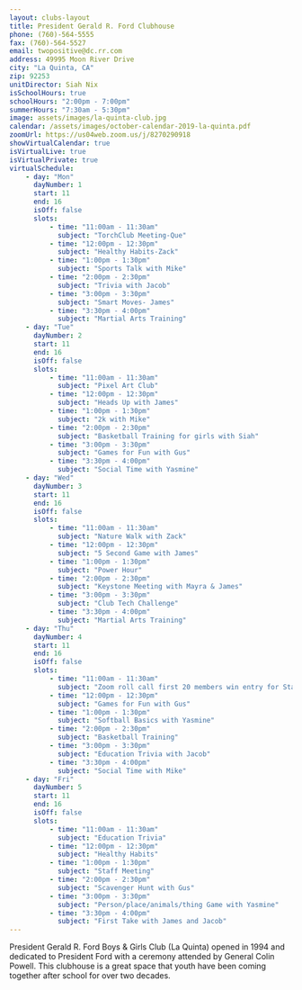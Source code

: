 ```yaml
---
layout: clubs-layout
title: President Gerald R. Ford Clubhouse
phone: (760)-564-5555
fax: (760)-564-5527
email: twopositive@dc.rr.com
address: 49995 Moon River Drive
city: "La Quinta, CA"
zip: 92253
unitDirector: Siah Nix
isSchoolHours: true
schoolHours: "2:00pm - 7:00pm"
summerHours: "7:30am - 5:30pm"
image: assets/images/la-quinta-club.jpg
calendar: /assets/images/october-calendar-2019-la-quinta.pdf
zoomUrl: https://us04web.zoom.us/j/8270290918
showVirtualCalendar: true
isVirtualLive: true
isVirtualPrivate: true
virtualSchedule:
    - day: "Mon"
      dayNumber: 1
      start: 11
      end: 16
      isOff: false
      slots:
          - time: "11:00am - 11:30am"
            subject: "TorchClub Meeting-Que"
          - time: "12:00pm - 12:30pm"
            subject: "Healthy Habits-Zack"
          - time: "1:00pm - 1:30pm"
            subject: "Sports Talk with Mike"
          - time: "2:00pm - 2:30pm"
            subject: "Trivia with Jacob"
          - time: "3:00pm - 3:30pm"
            subject: "Smart Moves- James"
          - time: "3:30pm - 4:00pm"
            subject: "Martial Arts Training"
    - day: "Tue"
      dayNumber: 2
      start: 11
      end: 16
      isOff: false
      slots:
          - time: "11:00am - 11:30am"
            subject: "Pixel Art Club"
          - time: "12:00pm - 12:30pm"
            subject: "Heads Up with James"
          - time: "1:00pm - 1:30pm"
            subject: "2k with Mike"
          - time: "2:00pm - 2:30pm"
            subject: "Basketball Training for girls with Siah"
          - time: "3:00pm - 3:30pm"
            subject: "Games for Fun with Gus"
          - time: "3:30pm - 4:00pm"
            subject: "Social Time with Yasmine"
    - day: "Wed"
      dayNumber: 3
      start: 11
      end: 16
      isOff: false
      slots:
          - time: "11:00am - 11:30am"
            subject: "Nature Walk with Zack"
          - time: "12:00pm - 12:30pm"
            subject: "5 Second Game with James"
          - time: "1:00pm - 1:30pm"
            subject: "Power Hour"
          - time: "2:00pm - 2:30pm"
            subject: "Keystone Meeting with Mayra & James"
          - time: "3:00pm - 3:30pm"
            subject: "Club Tech Challenge"
          - time: "3:30pm - 4:00pm"
            subject: "Martial Arts Training"
    - day: "Thu"
      dayNumber: 4
      start: 11
      end: 16
      isOff: false
      slots:
          - time: "11:00am - 11:30am"
            subject: "Zoom roll call first 20 members win entry for Starbucks card with Mayra & Yasmine"
          - time: "12:00pm - 12:30pm"
            subject: "Games for Fun with Gus"
          - time: "1:00pm - 1:30pm"
            subject: "Softball Basics with Yasmine"
          - time: "2:00pm - 2:30pm"
            subject: "Basketball Training"
          - time: "3:00pm - 3:30pm"
            subject: "Education Trivia with Jacob"
          - time: "3:30pm - 4:00pm"
            subject: "Social Time with Mike"
    - day: "Fri"
      dayNumber: 5
      start: 11
      end: 16
      isOff: false
      slots:
          - time: "11:00am - 11:30am"
            subject: "Education Trivia"
          - time: "12:00pm - 12:30pm"
            subject: "Healthy Habits"
          - time: "1:00pm - 1:30pm"
            subject: "Staff Meeting"
          - time: "2:00pm - 2:30pm"
            subject: "Scavenger Hunt with Gus"
          - time: "3:00pm - 3:30pm"
            subject: "Person/place/animals/thing Game with Yasmine"
          - time: "3:30pm - 4:00pm"
            subject: "First Take with James and Jacob"
---
```


President Gerald R. Ford Boys & Girls Club (La Quinta) opened in 1994 and dedicated to
President Ford with a ceremony attended by General Colin Powell. This clubhouse is a great space that youth have been coming together after school for over two decades.
